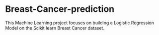 # Breast-Cancer-prediction
This Machine Learning project focuses on building a Logistic Regression Model on the Scikit learn Breast Cancer dataset. 
